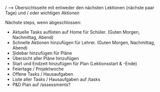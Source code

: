 / --> Übersichtsseite mit entweder den nächsten Lektionen (nächste paar Tage) und / oder wichtigen Aktionen

Nächste steps, wenn abgeschlossen:

- Aktuelle Tasks auflisten auf Home für Schüler. (Guten Morgen, Nachmittag, Abend)
- Schnelle Aktionen hinzufügen für Lehrer. (Guten Morgen, Nachmittag, Abend)
- Sidebar hinzufügen für Pläne
- Übersicht aller Pläne hinzufügen
- Start und Endzeit hinzufügen für Plan (Lektionsstart & -Ende)
- Feiertage / Projektwoche
- Offene Tasks / Hausaufgaben
- Liste aller Tasks / Hausaufgaben auf /tasks
- P&D Plan auf /assessments?
